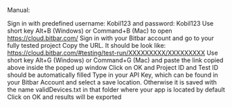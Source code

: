 Manual:

Sign in with predefined username: Kobil123 and password: Kobil123
Use short key Alt+B (Windows) or Command+B (Mac) to open https://cloud.bitbar.com/
Sign in with your Bitbar account and go to your fully tested project
Copy the URL. It should be look like: https://cloud.bitbar.com/#testing/test-run/XXXXXXXXX/XXXXXXXXX
Use short key Alt+G (Windows) or Command+G (Mac) and paste the link copied above inside the poped up window
Click on OK and Project ID and Test ID should be automatically filled
Type in your API Key, which can be found in your Bitbar Account and select a save location. Otherwise it is saved with the name validDevices.txt in that folder where your app is located by default
Click on OK and results will be exported
